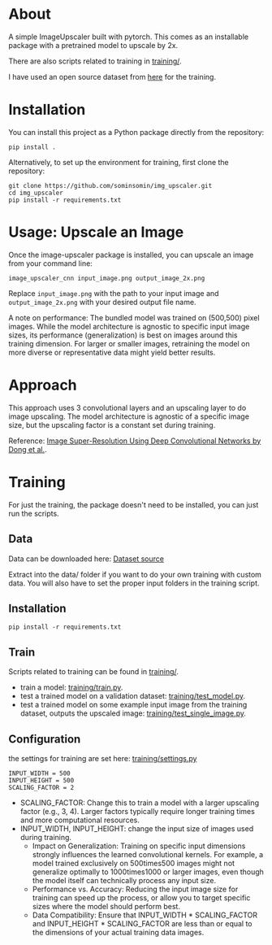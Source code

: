 # About

A simple ImageUpscaler built with pytorch. This comes as an installable package with a pretrained model to upscale by 2x. 

There are also scripts related to training in [training/](training/).

I have used an open source dataset from [here](https://data.vision.ee.ethz.ch/cvl/DIV2K/) for the training.

# Installation

You can install this project as a Python package directly from the repository:

````
pip install .
````

Alternatively, to set up the environment for training, first clone the repository:

````
git clone https://github.com/sominsomin/img_upscaler.git
cd img_upscaler
pip install -r requirements.txt
````

# Usage: Upscale an Image

Once the image-upscaler package is installed, you can upscale an image from your command line:
````
image_upscaler_cnn input_image.png output_image_2x.png
````
Replace `input_image.png` with the path to your input image and `output_image_2x.png` with your desired output file name.

A note on performance:
The bundled model was trained on (500,500) pixel images. While the model architecture is agnostic to specific input image sizes, its performance (generalization) is best on images around this training dimension. For larger or smaller images, retraining the model on more diverse or representative data might yield better results.

# Approach

This approach uses 3 convolutional layers and an upscaling layer to do image upscaling. The model architecture is agnostic of a specific image size, but the upscaling factor is a constant set during training.

Reference:
[Image Super-Resolution Using Deep Convolutional Networks by Dong et al.](https://arxiv.org/abs/1501.00092).

# Training

For just the training, the package doesn't need to be installed, you can just run the scripts.

## Data

Data can be downloaded here:
[Dataset source](https://data.vision.ee.ethz.ch/cvl/DIV2K/)

Extract into the data/ folder if you want to do your own training with custom data. You will also have to set the proper input folders in the training script.

## Installation

````
pip install -r requirements.txt
````

## Train

Scripts related to training can be found in [training/](training/).

- train a model: [training/train.py](training/train.py).
- test a trained model on a validation dataset: [training/test_model.py](training/test_model.py).
- test a trained model on some example input image from the training dataset, outputs the upscaled image: [training/test_single_image.py](training/test_single_image.py).

## Configuration

the settings for training are set here: [training/settings.py](training/settings.py)
````
INPUT_WIDTH = 500
INPUT_HEIGHT = 500
SCALING_FACTOR = 2
````
- SCALING_FACTOR: Change this to train a model with a larger upscaling factor (e.g., 3, 4). Larger factors typically require longer training times and more computational resources.
- INPUT_WIDTH, INPUT_HEIGHT: change the input size of images used during training.
    - Impact on Generalization: Training on specific input dimensions strongly influences the learned convolutional kernels. For example, a model trained exclusively on 500times500 images might not generalize optimally to 1000times1000 or larger images, even though the model itself can technically process any input size.
    - Performance vs. Accuracy: Reducing the input image size for training can speed up the process, or allow you to target specific sizes where the model should perform best.
    - Data Compatibility: Ensure that INPUT_WIDTH * SCALING_FACTOR and INPUT_HEIGHT * SCALING_FACTOR are less than or equal to the dimensions of your actual training data images.